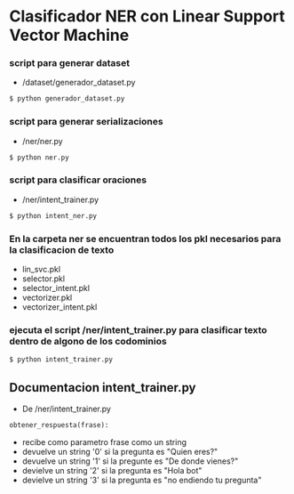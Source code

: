 # Clasificador NER con Linear Support Vector Machine

### script para generar dataset
- /dataset/generador_dataset.py
```bash
$ python generador_dataset.py
```

### script para generar serializaciones
- /ner/ner.py
```bash
$ python ner.py
```

### script para clasificar oraciones
- /ner/intent_trainer.py
```bash
$ python intent_ner.py
```

### En la carpeta ner se encuentran todos los pkl necesarios para la clasificacion de texto

- lin_svc.pkl
- selector.pkl
- selector_intent.pkl
- vectorizer.pkl
- vectorizer_intent.pkl

### ejecuta el script /ner/intent_trainer.py para clasificar texto dentro de algono de los codominios

```bash
$ python intent_trainer.py
``` 
 ## Documentacion intent_trainer.py


- De /ner/intent_trainer.py
```python
obtener_respuesta(frase):
```

- recibe como parametro frase como un string
- devuelve un string '0' si la pregunta es "Quien eres?"
- devuelve un string '1' si la pregunte es "De donde vienes?"
- devielve un string '2' si la pregunta es "Hola bot"
- devielve un string '3' si la pregunta es "no endiendo tu pregunta"
``` 

